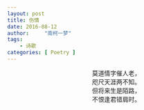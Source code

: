 ```yaml
---
layout: post
title: 伤情
date: 2016-08-12
author:     "南柯一梦"
tags: 
    - 诗歌
categories: [ Poetry ]
---
```


<center>莫道情字催人老，</center>
<center>咫尺天涯两不知。</center>
<center>但将来生是陌路，</center>
<center>不恨逢君错肩时。</center>